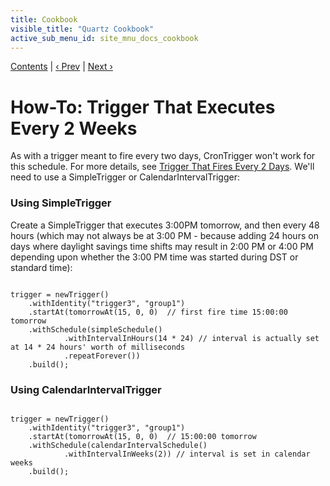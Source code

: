 ```yaml
---
title: Cookbook
visible_title: "Quartz Cookbook"
active_sub_menu_id: site_mnu_docs_cookbook
---
```

<div class="secNavPanel"><a href=".">Contents</a> | <a href="WeeklyTrigger.html">&lsaquo;&nbsp;Prev</a> | <a href="MonthlyTrigger.html">Next&nbsp;&rsaquo;</a></div>





# How-To: Trigger That Executes Every 2 Weeks

As with a trigger meant to fire every two days, CronTrigger won't work for this schedule. For more details, see <a href="BiDailyTrigger">Trigger That Fires Every 2 Days</a>. We'll need to use a SimpleTrigger or CalendarIntervalTrigger:


### Using SimpleTrigger

Create a SimpleTrigger that executes 3:00PM tomorrow, and then every 48 hours (which may not always be at 3:00 PM -
because adding 24 hours on days where daylight savings time shifts may result in 2:00 PM or 4:00 PM depending upon
whether the 3:00 PM time was started during DST or standard time):


<pre class="prettyprint highlight"><code class="language-java" data-lang="java">
trigger = newTrigger()
    .withIdentity("trigger3", "group1")
    .startAt(tomorrowAt(15, 0, 0)  // first fire time 15:00:00 tomorrow
    .withSchedule(simpleSchedule()
            .withIntervalInHours(14 * 24) // interval is actually set at 14 * 24 hours' worth of milliseconds
            .repeatForever())
    .build();
</code></pre>


### Using CalendarIntervalTrigger


<pre class="prettyprint highlight"><code class="language-java" data-lang="java">
trigger = newTrigger()
    .withIdentity("trigger3", "group1")
    .startAt(tomorrowAt(15, 0, 0)  // 15:00:00 tomorrow
    .withSchedule(calendarIntervalSchedule()
            .withIntervalInWeeks(2)) // interval is set in calendar weeks
    .build();
</code></pre>
